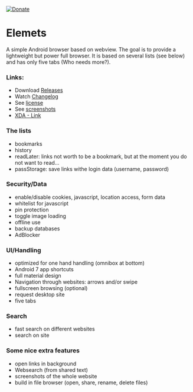 [![Donate](https://www.paypalobjects.com/de_DE/DE/i/btn/btn_donateCC_LG.gif)](https://www.paypal.com/cgi-bin/webscr?cmd=_s-xclick&hosted_button_id=NP6TGYDYP9SHY)

# Elemets
A simple Android browser based on webview. The goal is to provide a lightweight but power full browser. It is based on several 
lists (see below) and has only five tabs (Who needs more?).


### Links:
- Download [Releases](https://github.com/scoute-dich/browser/releases)
- Watch [Changelog](https://github.com/scoute-dich/browser/blob/master/CHANGELOG.md)
- See [license](https://github.com/scoute-dich/browser/blob/master/LICENSE.md)
- See [screenshots](https://github.com/scoute-dich/browser/blob/master/SCREENSHOTS.md)
- [XDA - Link](http://forum.xda-developers.com/android/apps-games/app-browser-t3500091)


### The lists

- bookmarks
- history
- readLater: links not worth to be a bookmark, but at the moment you do not want to read...
- passStorage: save links withe login data (username, password)


### Security/Data

- enable/disable cookies, javascript, location access, form data
- whitelist for javascript
- pin protection
- toggle image loading
- offline use
- backup databases
- AdBlocker


### UI/Handling

- optimized for one hand handling (omnibox at bottom)
- Android 7 app shortcuts
- full material design
- Navigation through websites: arrows and/or swipe
- fullscreen browsing (optional)
- request desktop site
- five tabs


### Search

- fast search on different websites
- search on site


### Some nice extra features

- open links in background
- Websearch (from shared text)
- screenshots of the whole website
- build in file browser (open, share, rename, delete files)